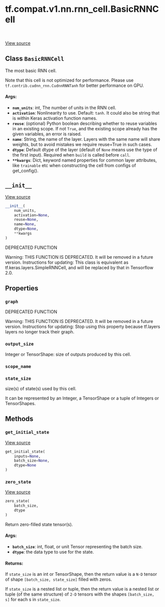 <div itemscope itemtype="http://developers.google.com/ReferenceObject">
<meta itemprop="name" content="tf.compat.v1.nn.rnn_cell.BasicRNNCell" />
<meta itemprop="path" content="Stable" />
<meta itemprop="property" content="graph"/>
<meta itemprop="property" content="output_size"/>
<meta itemprop="property" content="scope_name"/>
<meta itemprop="property" content="state_size"/>
<meta itemprop="property" content="__init__"/>
<meta itemprop="property" content="get_initial_state"/>
<meta itemprop="property" content="zero_state"/>
</div>

# tf.compat.v1.nn.rnn_cell.BasicRNNCell

<!-- Insert buttons -->

<table class="tfo-notebook-buttons tfo-api" align="left">
</table>

<a target="_blank" href="/code/stable/tensorflow/python/ops/rnn_cell_impl.py">View source</a>



## Class `BasicRNNCell`

<!-- Start diff -->
The most basic RNN cell.



<!-- Placeholder for "Used in" -->

Note that this cell is not optimized for performance. Please use
`tf.contrib.cudnn_rnn.CudnnRNNTanh` for better performance on GPU.

#### Args:


* <b>`num_units`</b>: int, The number of units in the RNN cell.
* <b>`activation`</b>: Nonlinearity to use.  Default: `tanh`. It could also be string
  that is within Keras activation function names.
* <b>`reuse`</b>: (optional) Python boolean describing whether to reuse variables in an
  existing scope.  If not `True`, and the existing scope already has the
  given variables, an error is raised.
* <b>`name`</b>: String, the name of the layer. Layers with the same name will share
  weights, but to avoid mistakes we require reuse=True in such cases.
* <b>`dtype`</b>: Default dtype of the layer (default of `None` means use the type of
  the first input). Required when `build` is called before `call`.
* <b>`**kwargs`</b>: Dict, keyword named properties for common layer attributes, like
  `trainable` etc when constructing the cell from configs of get_config().

<h2 id="__init__"><code>__init__</code></h2>

<a target="_blank" href="/code/stable/tensorflow/python/ops/rnn_cell_impl.py">View source</a>

``` python
__init__(
    num_units,
    activation=None,
    reuse=None,
    name=None,
    dtype=None,
    **kwargs
)
```

DEPRECATED FUNCTION

Warning: THIS FUNCTION IS DEPRECATED. It will be removed in a future version.
Instructions for updating:
This class is equivalent as tf.keras.layers.SimpleRNNCell, and will be replaced by that in Tensorflow 2.0.



## Properties

<h3 id="graph"><code>graph</code></h3>

DEPRECATED FUNCTION

Warning: THIS FUNCTION IS DEPRECATED. It will be removed in a future version.
Instructions for updating:
Stop using this property because tf.layers layers no longer track their graph.

<h3 id="output_size"><code>output_size</code></h3>

Integer or TensorShape: size of outputs produced by this cell.


<h3 id="scope_name"><code>scope_name</code></h3>




<h3 id="state_size"><code>state_size</code></h3>

size(s) of state(s) used by this cell.

It can be represented by an Integer, a TensorShape or a tuple of Integers
or TensorShapes.



## Methods

<h3 id="get_initial_state"><code>get_initial_state</code></h3>

<a target="_blank" href="/code/stable/tensorflow/python/ops/rnn_cell_impl.py">View source</a>

``` python
get_initial_state(
    inputs=None,
    batch_size=None,
    dtype=None
)
```




<h3 id="zero_state"><code>zero_state</code></h3>

<a target="_blank" href="/code/stable/tensorflow/python/ops/rnn_cell_impl.py">View source</a>

``` python
zero_state(
    batch_size,
    dtype
)
```

Return zero-filled state tensor(s).


#### Args:


* <b>`batch_size`</b>: int, float, or unit Tensor representing the batch size.
* <b>`dtype`</b>: the data type to use for the state.


#### Returns:

If `state_size` is an int or TensorShape, then the return value is a
`N-D` tensor of shape `[batch_size, state_size]` filled with zeros.

If `state_size` is a nested list or tuple, then the return value is
a nested list or tuple (of the same structure) of `2-D` tensors with
the shapes `[batch_size, s]` for each s in `state_size`.




